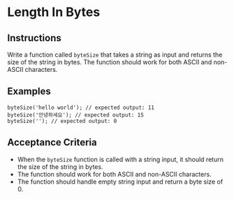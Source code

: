 # Length In Bytes

## Instructions

Write a function called `byteSize` that takes a string as input and returns the size of the string in bytes. The function should work for both ASCII and non-ASCII characters.

## Examples

```
byteSize('hello world'); // expected output: 11
byteSize('안녕하세요'); // expected output: 15
byteSize(''); // expected output: 0
```

## Acceptance Criteria

- When the `byteSize` function is called with a string input, it should return the size of the string in bytes.
- The function should work for both ASCII and non-ASCII characters.
- The function should handle empty string input and return a byte size of 0.
